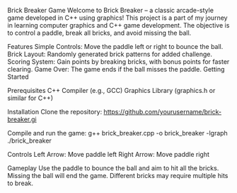 Brick Breaker Game
Welcome to Brick Breaker – a classic arcade-style game developed in C++ using graphics! This project is a part of my journey in learning computer graphics and C++ game development. The objective is to control a paddle, break all bricks, and avoid missing the ball.

Features
Simple Controls: Move the paddle left or right to bounce the ball.
Brick Layout: Randomly generated brick patterns for added challenge.
Scoring System: Gain points by breaking bricks, with bonus points for faster clearing.
Game Over: The game ends if the ball misses the paddle.
Getting Started

Prerequisites
C++ Compiler (e.g., GCC)
Graphics Library (graphics.h or similar for C++)

Installation
Clone the repository:
https://github.com/yourusername/brick-breaker.gi

Compile and run the game:
g++ brick_breaker.cpp -o brick_breaker -lgraph
./brick_breaker

Controls
Left Arrow: Move paddle left
Right Arrow: Move paddle right

Gameplay
Use the paddle to bounce the ball and aim to hit all the bricks.
Missing the ball will end the game.
Different bricks may require multiple hits to break.
